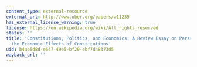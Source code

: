 ```yaml
---
content_type: external-resource
external_url: http://www.nber.org/papers/w11235
has_external_license_warning: true
license: https://en.wikipedia.org/wiki/All_rights_reserved
status: ''
title: 'Constitutions, Politics, and Economics: A Review Essay on Persson and Tabellini''s
  the Economic Effects of Constitutions'
uid: b4ae5d8d-e647-49e5-bf20-ebf7d48373d5
wayback_url: ''
---
```

